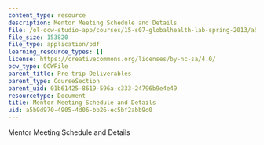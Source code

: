 ```yaml
---
content_type: resource
description: Mentor Meeting Schedule and Details
file: /ol-ocw-studio-app/courses/15-s07-globalhealth-lab-spring-2013/a5b9d97049054d06bb26ec5bf2abb9d0_MIT15_S07S13_mentor-schedule.pdf
file_size: 153820
file_type: application/pdf
learning_resource_types: []
license: https://creativecommons.org/licenses/by-nc-sa/4.0/
ocw_type: OCWFile
parent_title: Pre-trip Deliverables
parent_type: CourseSection
parent_uid: 01b61425-8619-596a-c333-24796b9e4e49
resourcetype: Document
title: Mentor Meeting Schedule and Details
uid: a5b9d970-4905-4d06-bb26-ec5bf2abb9d0
---
```

Mentor Meeting Schedule and Details